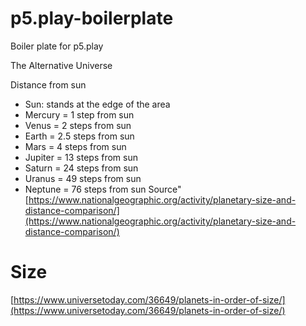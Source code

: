 # p5.play-boilerplate
Boiler plate for p5.play

The Alternative Universe

Distance from sun
* Sun: stands at the edge of the area
* Mercury = 1 step from sun
* Venus = 2 steps from sun
* Earth = 2.5 steps from sun
* Mars = 4 steps from sun
* Jupiter = 13 steps from sun
* Saturn = 24 steps from sun
* Uranus = 49 steps from sun
* Neptune = 76 steps from sun
Source" [https://www.nationalgeographic.org/activity/planetary-size-and-distance-comparison/](https://www.nationalgeographic.org/activity/planetary-size-and-distance-comparison/)
# Size
[https://www.universetoday.com/36649/planets-in-order-of-size/](https://www.universetoday.com/36649/planets-in-order-of-size/)